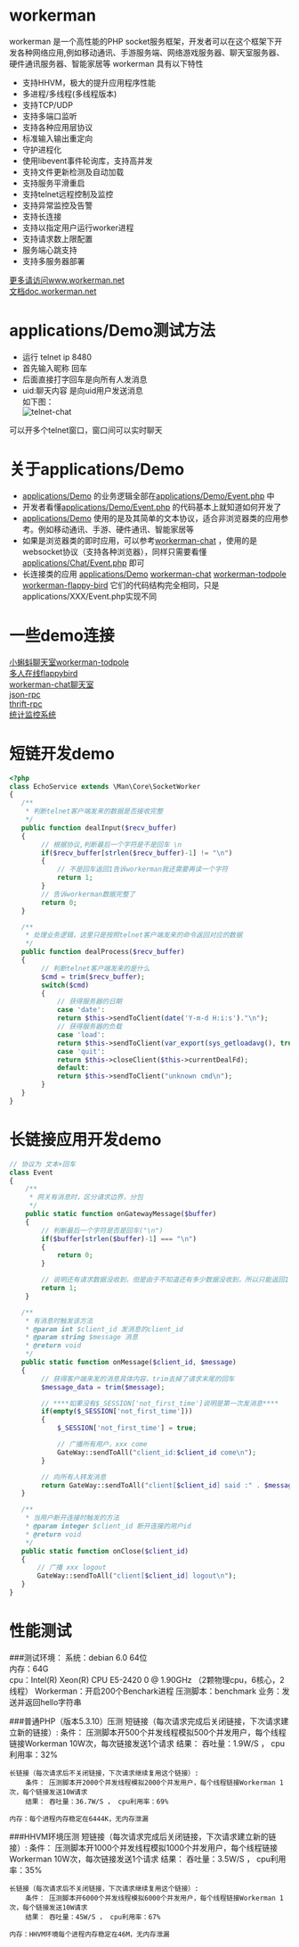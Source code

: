 workerman
=========

workerman 是一个高性能的PHP socket服务框架，开发者可以在这个框架下开发各种网络应用,例如移动通讯、手游服务端、网络游戏服务器、聊天室服务器、硬件通讯服务器、智能家居等
workerman 具有以下特性
 * 支持HHVM，极大的提升应用程序性能
 * 多进程/多线程(多线程版本)
 * 支持TCP/UDP
 * 支持多端口监听
 * 支持各种应用层协议
 * 标准输入输出重定向
 * 守护进程化
 * 使用libevent事件轮询库，支持高并发
 * 支持文件更新检测及自动加载
 * 支持服务平滑重启
 * 支持telnet远程控制及监控
 * 支持异常监控及告警
 * 支持长连接
 * 支持以指定用户运行worker进程
 * 支持请求数上限配置
 * 服务端心跳支持
 * 支持多服务器部署


 [更多请访问www.workerman.net](http://www.workerman.net)  
 [文档doc.workerman.net](http://doc.workerman.net)  

applications/Demo测试方法
===============
  * 运行 telnet ip 8480
  * 首先输入昵称 回车
  * 后面直接打字回车是向所有人发消息
  * uid:聊天内容 是向uid用户发送消息    
如下图：  
![telnet-chat](http://www.workerman.net/img/gif/telnet-chat.gif)  

可以开多个telnet窗口，窗口间可以实时聊天

关于applications/Demo
=================
 * [applications/Demo](https://github.com/walkor/workerman/tree/master/applications/Demo) 的业务逻辑全部在[applications/Demo/Event.php](https://github.com/walkor/workerman/blob/master/applications/Demo/Event.php) 中
 * 开发者看懂[applications/Demo/Event.php](https://github.com/walkor/workerman/blob/master/applications/Demo/Event.php) 的代码基本上就知道如何开发了
 * [applications/Demo](https://github.com/walkor/workerman/tree/master/applications/Demo) 使用的是及其简单的文本协议，适合非浏览器类的应用参考。例如移动通讯、手游、硬件通讯、智能家居等
 * 如果是浏览器类的即时应用，可以参考[workerman-chat](http://www.workerman.net/workerman-chat) ，使用的是websocket协议（支持各种浏览器），同样只需要看懂[applications/Chat/Event.php](https://github.com/walkor/workerman-chat/blob/master/applications/Chat/Event.php) 即可
 * 长连接类的应用 [applications/Demo](https://github.com/walkor/workerman/tree/master/applications/Demo)  [workerman-chat](http://www.workerman.net/workerman-chat)  [workerman-todpole](https://github.com/walkor/workerman-todpole) [workerman-flappy-bird](https://github.com/walkor/workerman-flappy-bird) 它们的代码结构完全相同，只是applications/XXX/Event.php实现不同

一些demo连接
==================
[小蝌蚪聊天室workerman-todpole](http://kedou.workerman.net)  
[多人在线flappybird](http://flap.workerman.net)  
[workerman-chat聊天室](http://chat.workerman.net)  
[json-rpc](http://www.workerman.net/workerman-jsonrpc)  
[thrift-rpc](http://www.workerman.net/workerman-thrift)  
[统计监控系统](http://www.workerman.net/workerman-statistics)  


短链开发demo
============

```php
<?php
class EchoService extends \Man\Core\SocketWorker
{
   /**
    * 判断telnet客户端发来的数据是否接收完整
    */
   public function dealInput($recv_buffer)
   {
        // 根据协议,判断最后一个字符是不是回车 \n
        if($recv_buffer[strlen($recv_buffer)-1] != "\n")
        {
            // 不是回车返回1告诉workerman我还需要再读一个字符
            return 1;
        }
        // 告诉workerman数据完整了
        return 0;
   }

   /**
    * 处理业务逻辑，这里只是按照telnet客户端发来的命令返回对应的数据
    */
   public function dealProcess($recv_buffer)
   {
        // 判断telnet客户端发来的是什么
        $cmd = trim($recv_buffer);
        switch($cmd)
        {
            // 获得服务器的日期
            case 'date':
            return $this->sendToClient(date('Y-m-d H:i:s')."\n");
            // 获得服务器的负载
            case 'load':
            return $this->sendToClient(var_export(sys_getloadavg(), true)."\n");
            case 'quit':
            return $this->closeClient($this->currentDealFd);
            default:
            return $this->sendToClient("unknown cmd\n");
        }
   }
}
```

长链接应用开发demo
=============

```php
// 协议为 文本+回车
class Event
{
    /**
     * 网关有消息时，区分请求边界，分包
     */
    public static function onGatewayMessage($buffer)
    {
        // 判断最后一个字符是否是回车("\n")
        if($buffer[strlen($buffer)-1] === "\n")
        {
            return 0;
        }

        // 说明还有请求数据没收到，但是由于不知道还有多少数据没收到，所以只能返回1，因为有可能下一个字符就是回车（"\n"）
        return 1;
    }

   /**
    * 有消息时触发该方法
    * @param int $client_id 发消息的client_id
    * @param string $message 消息
    * @return void
    */
   public static function onMessage($client_id, $message)
   {
        // 获得客户端来发的消息具体内容，trim去掉了请求末尾的回车
        $message_data = trim($message);

        // ****如果没有$_SESSION['not_first_time']说明是第一次发消息****
        if(empty($_SESSION['not_first_time']))
        {
            $_SESSION['not_first_time'] = true;

            // 广播所有用户，xxx come
            GateWay::sendToAll("client_id:$client_id come\n");
        }

        // 向所有人转发消息
        return GateWay::sendToAll("client[$client_id] said :" . $message));
   }

   /**
    * 当用户断开连接时触发的方法
    * @param integer $client_id 断开连接的用户id
    * @return void
    */
   public static function onClose($client_id)
   {
       // 广播 xxx logout
       GateWay::sendToAll("client[$client_id] logout\n");
   }
}
```

 
性能测试
=============

###测试环境：
系统：debian 6.0 64位  
内存：64G  
cpu：Intel(R) Xeon(R) CPU E5-2420 0 @ 1.90GHz （2颗物理cpu，6核心，2线程）
Workerman：开启200个Benchark进程
压测脚本：benchmark
业务：发送并返回hello字符串

###普通PHP（版本5.3.10）压测
    短链接（每次请求完成后关闭链接，下次请求建立新的链接）:
        条件： 压测脚本开500个并发线程模拟500个并发用户，每个线程链接Workerman 10W次，每次链接发送1个请求
        结果： 吞吐量：1.9W/S ， cpu利用率：32% 

    长链接（每次请求后不关闭链接，下次请求继续复用这个链接）:
        条件： 压测脚本开2000个并发线程模拟2000个并发用户，每个线程链接Workerman 1次，每个链接发送10W请求
        结果： 吞吐量：36.7W/S ， cpu利用率：69% 

    内存：每个进程内存稳定在6444K，无内存泄漏


###HHVM环境压测
    短链接（每次请求完成后关闭链接，下次请求建立新的链接）:
        条件： 压测脚本开1000个并发线程模拟1000个并发用户，每个线程链接Workerman 10W次，每次链接发送1个请求
        结果： 吞吐量：3.5W/S ， cpu利用率：35% 

    长链接（每次请求后不关闭链接，下次请求继续复用这个链接）:
        条件： 压测脚本开6000个并发线程模拟6000个并发用户，每个线程链接Workerman 1次，每个链接发送10W请求
        结果： 吞吐量：45W/S ， cpu利用率：67% 

    内存：HHVM环境每个进程内存稳定在46M，无内存泄漏


